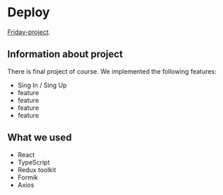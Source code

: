 # Deploy

[Friday-project](https://chub7.github.io/friday-project).

## Information about project

There is final project of course. We implemented the following features:

* Sing In / Sing Up
* feature
* feature
* feature
* feature

## What we used

* React
* TypeScript
* Redux toolkit
* Formik
* Axios